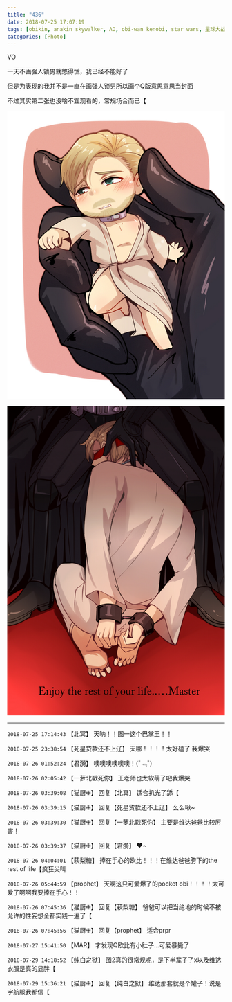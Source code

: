```yaml
---
title: "436"
date: 2018-07-25 17:07:19
tags: [obikin, anakin skywalker, AO, obi-wan kenobi, star wars, 星球大战, VO]
categories: [Photo]
---
```


<p>VO</p> 
<p>一天不画强人锁男就憋得慌，我已经不能好了</p> 
<p>但是为表现的我并不是一直在画强人锁男所以画个Q版意思意思当封面</p> 
<p>不过其实第二张也没啥不宜观看的，常规场合而已【</p>

![](https://raw.githubusercontent.com/alicewish/meowchain247/master/img_cVZNdzJtQk9JV2NLZVF4QzFlUW1rbGVrbVpabXRnN2RCUGdjTkRlNHR0cmRKaG5OK28xTWpnPT0.jpg)

![](https://raw.githubusercontent.com/alicewish/meowchain247/master/img_cVZNdzJtQk9JV2NLZVF4QzFlUW1rbklUNEZRcWU2WEdDZEhJdUlqTjNzZlR6NElRMVhoa2l3PT0.jpg)

---

`2018-07-25 17:14:43` 【北冥】 天呐！！图一这个巴掌王！！

`2018-07-25 23:38:54` 【死星贷款还不上辽】 天哪！！！！太好磕了 我爆哭

`2018-07-26 01:52:24` 【君漪】 噢噢噢噢噢噢！(¯﹃¯)

`2018-07-26 02:05:42` 【一萝北戳死你】 王老师也太软萌了吧我爆哭

`2018-07-26 03:39:08` 【猫厨✙】 回复【北冥】 适合扒光了舔【

`2018-07-26 03:39:15` 【猫厨✙】 回复【死星贷款还不上辽】 么么啾~

`2018-07-26 03:39:30` 【猫厨✙】 回复【一萝北戳死你】 主要是维达爸爸比较厉害！

`2018-07-26 03:39:37` 【猫厨✙】 回复【君漪】 ❤~

`2018-07-26 04:04:01` 【萩梨糖】 捧在手心的欧比！！！在维达爸爸胯下的the rest of life【疯狂尖叫

`2018-07-26 05:44:59` 【prophet】 天啊这只可爱爆了的pocket obi！！！！太可爱了啊啊我要捧在手心！！

`2018-07-26 07:45:36` 【猫厨✙】 回复【萩梨糖】 爸爸可以把当绝地的时候不被允许的性妄想全都实践一遍了【

`2018-07-26 07:45:56` 【猫厨✙】 回复【prophet】 适合prpr

`2018-07-27 15:41:50` 【MAR】 才发现Q欧比有小肚子...可爱暴毙了

`2018-07-29 14:18:52` 【纯白之狱】 图2真的很常规呢，是下半辈子了x以及维达衣服是真的显胖【

`2018-07-29 15:36:21` 【猫厨✙】 回复【纯白之狱】 维达那套就是个罐子！说是宇航服我都信【
